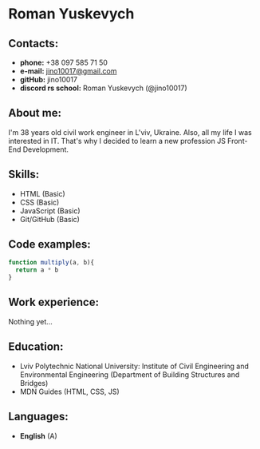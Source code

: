 # **Roman Yuskevych**

## **Contacts:**
+ **phone:** +38 097 585 71 50
+ **e-mail:** jino10017@gmail.com
+ **gitHub:** jino10017
+ **discord rs school:** Roman Yuskevych (@jino10017)

## **About me:**
I'm 38 years old civil work engineer in L'viv, Ukraine. Also, all my life I was interested in IT. That's why I decided to learn a new profession JS Front-End Development.

## **Skills:**
+ HTML (Basic)
+ CSS (Basic)
+ JavaScript (Basic)
+ Git/GitHub (Basic)

## **Code examples:**
```javascript
function multiply(a, b){
  return a * b
}
```

## **Work experience:**
Nothing yet…

## **Education:**
+ Lviv Polytechnic National University: Institute of Civil Engineering and Environmental Engineering (Department of Building Structures and Bridges)
+ MDN Guides (HTML, CSS, JS)

## **Languages:**
+ **English** (A)